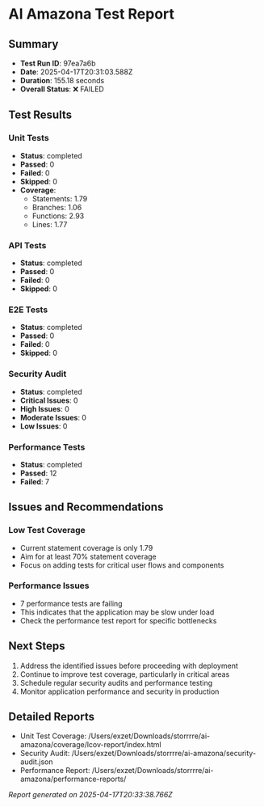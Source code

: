 # AI Amazona Test Report

## Summary

- **Test Run ID**: 97ea7a6b
- **Date**: 2025-04-17T20:31:03.588Z
- **Duration**: 155.18 seconds
- **Overall Status**: ❌ FAILED

## Test Results

### Unit Tests

- **Status**: completed
- **Passed**: 0
- **Failed**: 0
- **Skipped**: 0
- **Coverage**:
  - Statements: 1.79
  - Branches: 1.06
  - Functions: 2.93
  - Lines: 1.77

### API Tests

- **Status**: completed
- **Passed**: 0
- **Failed**: 0
- **Skipped**: 0

### E2E Tests

- **Status**: completed
- **Passed**: 0
- **Failed**: 0
- **Skipped**: 0

### Security Audit

- **Status**: completed
- **Critical Issues**: 0
- **High Issues**: 0
- **Moderate Issues**: 0
- **Low Issues**: 0

### Performance Tests

- **Status**: completed
- **Passed**: 12
- **Failed**: 7

## Issues and Recommendations

### Low Test Coverage
- Current statement coverage is only 1.79
- Aim for at least 70% statement coverage
- Focus on adding tests for critical user flows and components

### Performance Issues
- 7 performance tests are failing
- This indicates that the application may be slow under load
- Check the performance test report for specific bottlenecks

## Next Steps

1. Address the identified issues before proceeding with deployment
2. Continue to improve test coverage, particularly in critical areas
3. Schedule regular security audits and performance testing
4. Monitor application performance and security in production

## Detailed Reports

- Unit Test Coverage: /Users/exzet/Downloads/storrrre/ai-amazona/coverage/lcov-report/index.html
- Security Audit: /Users/exzet/Downloads/storrrre/ai-amazona/security-audit.json
- Performance Report: /Users/exzet/Downloads/storrrre/ai-amazona/performance-reports/

_Report generated on 2025-04-17T20:33:38.766Z_
